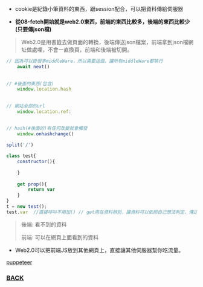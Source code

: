 * cookie是紀錄小筆資料的東西，跟session配合，可以把資料傳給伺服器

* **從08-fetch開始就是web2.0東西，前端的東西比較多，後端的東西比較少(只要傳json檔)**

>  Web2.0是用書籤去做頁面的轉換，後端傳送json檔案，前端拿到json檔網址做處哩，不會一直換頁，前端和後端被切開。

```js
// 因為可以掛很多middleWare，所以需要這個，讓所有middleWare都執行
  	await next()
  
  
// #後面的東西(包含)     
  	window.location.hash
  
  
// 網站全部的url
	window.location.ref:
	

// hash(#後面的)有任何改變就會觸發
  	window.onhashchange()
	
split('/')

class test{
	constructor(){
	
	}
	
	get prop(){
		return var
	}
}	
t = new test();
test.var  //直接呼叫不用加() // get用在資料辨別，讓資料可以依照自己想法判定，傳送
```

> 後端: 看不到的資料
>
> 前端: 可以在網頁上面看到的資料

* Web2.0可以把前端JS放到其他網頁上，直接讓其他伺服器幫你吃流量。



[puppeteer](https://gitlab.com/ccc110/sa/-/tree/master/se/08-verify/02-ajax/02-blogAjax)


### [BACK](../)

